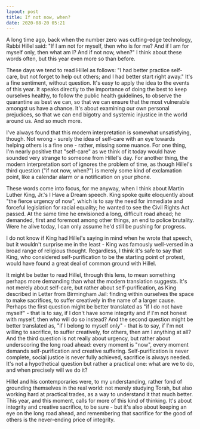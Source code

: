 ```yaml
---
layout: post
title: If not now, when?
date: 2020-08-20 05:21
---
```


A long time ago, back when the number zero was cutting-edge technology, Rabbi Hillel said: "If I am not for myself, then who is for me? And if I am for myself only, then what am I? And if not now, when?" I think about these words often, but this year even more so than before.

These days we tend to read Hillel as follows: "I had better practice self-care, but not forget to help out others; and I had better start right away." It's a fine sentiment, without question. It's easy to apply the idea to the events of this year. It speaks directly to the importance of doing the best to keep ourselves healthy, to follow the public health guidelines, to observe the quarantine as best we can, so that we can ensure that the most vulnerable amongst us have a chance. It's about examining our own personal prejudices, so that we can end bigotry and systemic injustice in the world around us. And so much more.

I've always found that this modern interpretation is somewhat unsatisfying, though. Not wrong - surely the idea of self-care with an eye towards helping others is a fine one - rather, missing some nuance. For one thing, I'm nearly positive that "self-care" as we think of it today would have sounded very strange to someone from Hillel's day. For another thing, the modern interpretation sort of ignores the problem of time, as though Hillel's third question ("if not now, when?") is merely some kind of exclamation point, like a calendar alarm or a notification on your phone.

These words come into focus, for me anyway, when I think about Martin Luther King, Jr.'s I Have a Dream speech. King spoke quite eloquently about "the fierce urgency of now", which is to say the need for immediate and forceful legislation for racial equality; he wanted to see the Civil Rights Act passed. At the same time he envisioned a long, difficult road ahead; he demanded, first and foremost among other things, an end to police brutality. Were he alive today, I can only assume he'd still be pushing for progress.

I do not know if King had Hillel's saying in mind when he wrote that speech, but it wouldn't surprise me in the least - King was famously well-versed in a broad range of religious thought. Regardless, I think it's safe to say that King, who considered self-purification to be the starting point of protest, would have found a great deal of common ground with Hillel.

It might be better to read Hillel, through this lens, to mean something perhaps more demanding than what the modern translation suggests. It's not merely about self-care, but rather about self-purification, as King described in Letter from Birmingham Jail: finding within ourselves the space to make sacrifices, to suffer creatively in the name of a larger cause. Perhaps the first question might be better translated as "if I do not have myself" - that is to say, if I don't have some integrity and if I'm not honest with myself, then who will do so instead? And the second question might be better translated as, "if I belong to myself only" - that is to say, if I'm not willing to sacrifice, to suffer creatively, for others, then am I anything at all? And the third question is not really about urgency, but rather about underscoring the long road ahead: every moment is "now", every moment demands self-purification and creative suffering. Self-purification is never complete, social justice is never fully achieved, sacrifice is always needed. It's not a hypothetical question but rather a practical one: what are we to do, and when precisely will we do it?

Hillel and his contemporaries were, to my understanding, rather fond of grounding themselves in the real world: not merely studying Torah, but also working hard at practical trades, as a way to understand it that much better. This year, and this moment, calls for more of this kind of thinking. It's about integrity and creative sacrifice, to be sure - but it's also about keeping an eye on the long road ahead, and remembering that sacrifice for the good of others is the never-ending price of integrity.